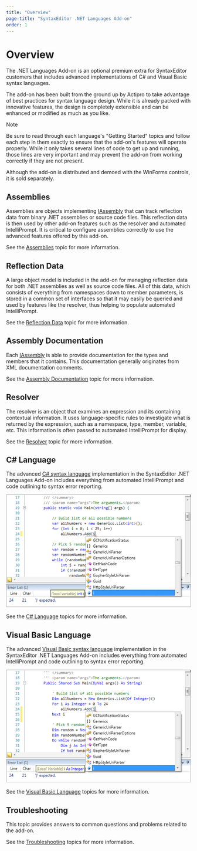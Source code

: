 ```yaml
---
title: "Overview"
page-title: "SyntaxEditor .NET Languages Add-on"
order: 1
---
```

# Overview

The .NET Languages Add-on is an optional premium extra for SyntaxEditor customers that includes advanced implementations of C# and Visual Basic syntax languages.

The add-on has been built from the ground up by Actipro to take advantage of best practices for syntax language design.  While it is already packed with innovative features, the design is completely extensible and can be enhanced or modified as much as you like.

> [!NOTE]
> Be sure to read through each language's "Getting Started" topics and follow each step in them exactly to ensure that the add-on's features will operate properly.  While it only takes several lines of code to get up and running, those lines are very important and may prevent the add-on from working correctly if they are not present.

Although the add-on is distributed and demoed with the WinForms controls, it is sold separately.

## Assemblies

Assemblies are objects implementing [IAssembly](xref:ActiproSoftware.Text.Languages.DotNet.Reflection.IAssembly) that can track reflection data from binary .NET assemblies or source code files.  This reflection data is then used by other add-on features such as the resolver and automated IntelliPrompt.  It is critical to configure assemblies correctly to use the advanced features offered by this add-on.

See the [Assemblies](assemblies.md) topic for more information.

## Reflection Data

A large object model is included in the add-on for managing reflection data for both .NET assemblies as well as source code files.  All of this data, which consists of everything from namespaces down to member parameters, is stored in a common set of interfaces so that it may easily be queried and used by features like the resolver, thus helping to populate automated IntelliPrompt.

See the [Reflection Data](reflection.md) topic for more information.

## Assembly Documentation

Each [IAssembly](xref:ActiproSoftware.Text.Languages.DotNet.Reflection.IAssembly) is able to provide documentation for the types and members that it contains.  This documentation generally originates from XML documentation comments.

See the [Assembly Documentation](documentation.md) topic for more information.

## Resolver

The resolver is an object that examines an expression and its containing contextual information.  It uses language-specific rules to investigate what is returned by the expression, such as a namespace, type, member, variable, etc.  This information is often passed to automated IntelliPrompt for display.

See the [Resolver](resolver.md) topic for more information.

## C# Language

The advanced [C# syntax language](csharp/index.md) implementation in the SyntaxEditor .NET Languages Add-on includes everything from automated IntelliPrompt and code outlining to syntax error reporting.

![Screenshot](../images/dotnet-addon-csharp.png)

See the [C# Language](csharp/index.md) topics for more information.

## Visual Basic Language

The advanced [Visual Basic syntax language](vb/index.md) implementation in the SyntaxEditor .NET Languages Add-on includes everything from automated IntelliPrompt and code outlining to syntax error reporting.

![Screenshot](../images/dotnet-addon-vb.png)

See the [Visual Basic Language](vb/index.md) topics for more information.

## Troubleshooting

This topic provides answers to common questions and problems related to the add-on.

See the [Troubleshooting](troubleshooting.md) topics for more information.

